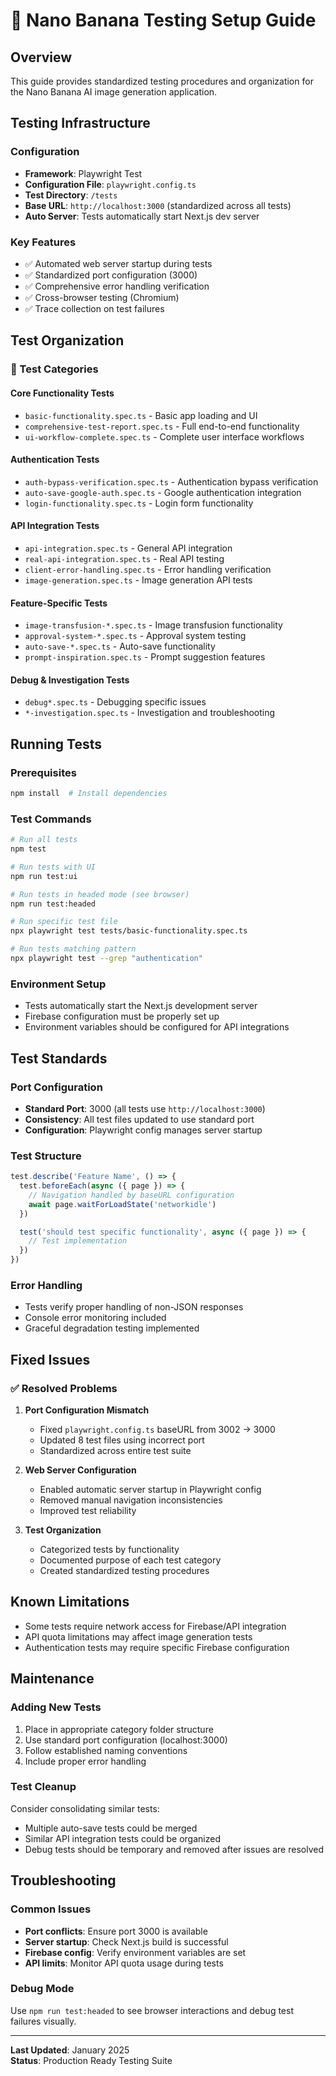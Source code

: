 # 🧪 Nano Banana Testing Setup Guide

## Overview
This guide provides standardized testing procedures and organization for the Nano Banana AI image generation application.

## Testing Infrastructure

### Configuration
- **Framework**: Playwright Test
- **Configuration File**: `playwright.config.ts`
- **Test Directory**: `/tests`
- **Base URL**: `http://localhost:3000` (standardized across all tests)
- **Auto Server**: Tests automatically start Next.js dev server

### Key Features
- ✅ Automated web server startup during tests
- ✅ Standardized port configuration (3000)
- ✅ Comprehensive error handling verification
- ✅ Cross-browser testing (Chromium)
- ✅ Trace collection on test failures

## Test Organization

### 📂 Test Categories

#### Core Functionality Tests
- `basic-functionality.spec.ts` - Basic app loading and UI
- `comprehensive-test-report.spec.ts` - Full end-to-end functionality
- `ui-workflow-complete.spec.ts` - Complete user interface workflows

#### Authentication Tests
- `auth-bypass-verification.spec.ts` - Authentication bypass verification
- `auto-save-google-auth.spec.ts` - Google authentication integration
- `login-functionality.spec.ts` - Login form functionality

#### API Integration Tests
- `api-integration.spec.ts` - General API integration
- `real-api-integration.spec.ts` - Real API testing
- `client-error-handling.spec.ts` - Error handling verification
- `image-generation.spec.ts` - Image generation API tests

#### Feature-Specific Tests
- `image-transfusion-*.spec.ts` - Image transfusion functionality
- `approval-system-*.spec.ts` - Approval system testing
- `auto-save-*.spec.ts` - Auto-save functionality
- `prompt-inspiration.spec.ts` - Prompt suggestion features

#### Debug & Investigation Tests
- `debug*.spec.ts` - Debugging specific issues
- `*-investigation.spec.ts` - Investigation and troubleshooting

## Running Tests

### Prerequisites
```bash
npm install  # Install dependencies
```

### Test Commands
```bash
# Run all tests
npm test

# Run tests with UI
npm run test:ui

# Run tests in headed mode (see browser)
npm run test:headed

# Run specific test file
npx playwright test tests/basic-functionality.spec.ts

# Run tests matching pattern
npx playwright test --grep "authentication"
```

### Environment Setup
- Tests automatically start the Next.js development server
- Firebase configuration must be properly set up
- Environment variables should be configured for API integrations

## Test Standards

### Port Configuration
- **Standard Port**: 3000 (all tests use `http://localhost:3000`)
- **Consistency**: All test files updated to use standard port
- **Configuration**: Playwright config manages server startup

### Test Structure
```typescript
test.describe('Feature Name', () => {
  test.beforeEach(async ({ page }) => {
    // Navigation handled by baseURL configuration
    await page.waitForLoadState('networkidle')
  })

  test('should test specific functionality', async ({ page }) => {
    // Test implementation
  })
})
```

### Error Handling
- Tests verify proper handling of non-JSON responses
- Console error monitoring included
- Graceful degradation testing implemented

## Fixed Issues

### ✅ Resolved Problems

1. **Port Configuration Mismatch**
   - Fixed `playwright.config.ts` baseURL from 3002 → 3000
   - Updated 8 test files using incorrect port
   - Standardized across entire test suite

2. **Web Server Configuration**
   - Enabled automatic server startup in Playwright config
   - Removed manual navigation inconsistencies
   - Improved test reliability

3. **Test Organization**
   - Categorized tests by functionality
   - Documented purpose of each test category
   - Created standardized testing procedures

## Known Limitations

- Some tests require network access for Firebase/API integration
- API quota limitations may affect image generation tests
- Authentication tests may require specific Firebase configuration

## Maintenance

### Adding New Tests
1. Place in appropriate category folder structure
2. Use standard port configuration (localhost:3000)
3. Follow established naming conventions
4. Include proper error handling

### Test Cleanup
Consider consolidating similar tests:
- Multiple auto-save tests could be merged
- Similar API integration tests could be organized
- Debug tests should be temporary and removed after issues are resolved

## Troubleshooting

### Common Issues
- **Port conflicts**: Ensure port 3000 is available
- **Server startup**: Check Next.js build is successful
- **Firebase config**: Verify environment variables are set
- **API limits**: Monitor API quota usage during tests

### Debug Mode
Use `npm run test:headed` to see browser interactions and debug test failures visually.

---

**Last Updated**: January 2025  
**Status**: Production Ready Testing Suite